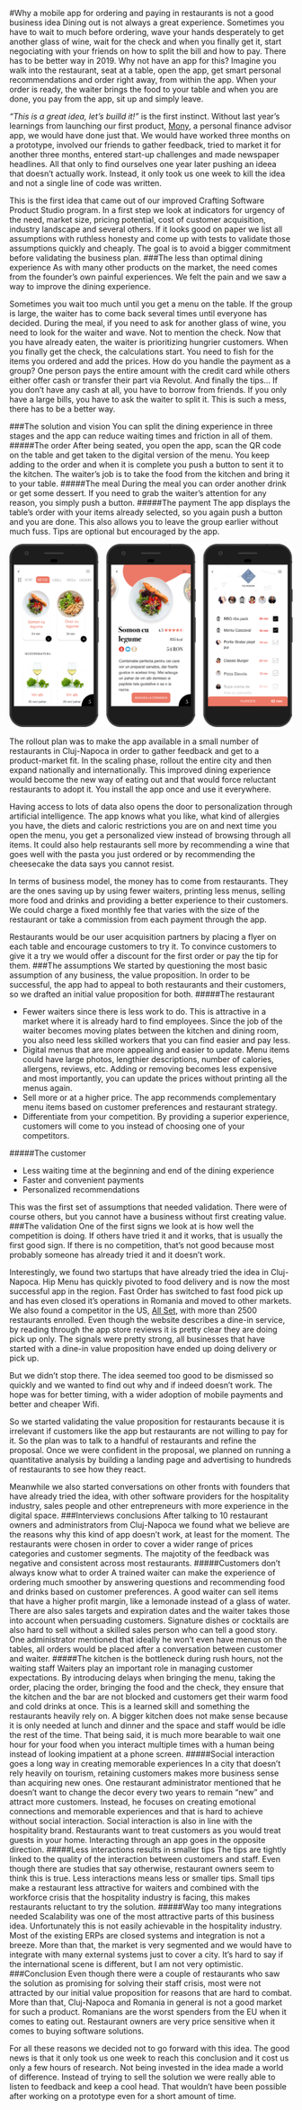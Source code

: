 #Why a mobile app for ordering and paying in restaurants is not a good business idea
Dining out is not always a great experience. Sometimes you have to wait to much before ordering, wave your hands desperately to get another glass of wine, wait for the check and when you finally get it, start negociating with your friends on how to split the bill and how to pay.
There has to be better way in 2019. Why not have an app for this? Imagine you walk into the restaurant, seat at a table, open the app, get smart personal recommendations and order right away, from within the app. When your order is ready, the waiter brings the food to your table and when you are done, you pay from the app, sit up and simply leave.

_“This is a great idea, let’s builld it!”_ is the first instinct. Without last year’s learnings from launching our first product, [Mony](http://mony.craftingsoftware.com/), a personal finance advisor app, we would have done just that. We would have worked three months on a prototype, involved our friends to gather feedback, tried to market it for another three months, entered start-up challenges and made newspaper headlines. All that only to find ourselves one year later pushing an ideea that doesn’t actually work.
Instead, it only took us one week to kill the idea and not a single line of code was written.

This is the first idea that came out of our improved Crafting Software Product Studio program. In a first step we look at indicators for urgency of the need, market size, pricing potential, cost of customer acquisition, industry landscape and several others. If it looks good on paper we list all assumptions with ruthless honesty and come up with tests to validate those assumptions quickly and cheaply. The goal is to avoid a bigger commitment before validating the business plan.
###The less than optimal dining experience
As with many other products on the market, the need comes from the founder’s own painful experiences. We felt the pain and we saw a way to improve the dining experience.

Sometimes you wait too much until you get a menu on the table. If the group is large, the waiter has to come back several times until everyone has decided. During the meal, if you need to ask for another glass of wine, you need to look for the waiter and wave. Not to mention the check. Now that you have already eaten, the waiter is prioritizing hungrier customers. When you finally get the check, the calculations start. You need to fish for the items you ordered and add the prices. How do you handle the payment as a group? One person pays the entire amount with the credit card while others either offer cash or transfer their part via Revolut. And finally the tips… If you don’t have any cash at all, you have to borrow from friends. If you only have a large bills, you have to ask the waiter to split it.
This is such a mess, there has to be a better way.

###The solution and vision
You can split the dining experience in three stages and the app can reduce waiting times and friction in all of them.
#####The order
After being seated, you open the app, scan the QR code on the table and get taken to the digital version of the menu. You keep adding to the order and when it is complete you push a button to sent it to the kitchen. The waiter’s job is to take the food from the kitchen and bring it to your table.
#####The meal
During the meal you can order another drink or get some dessert. If you need to grab the waiter’s attention for any reason, you simply push a button.
#####The payment
The app displays the table’s order with your items already selected, so you again push a button and you are done. This also allows you to leave the group earlier without much fuss. Tips are optional but encouraged by the app.

![draft design screens](img/app-for-restaurants-screens.png)

The rollout plan was to make the app available in a small number of restaurants in Cluj-Napoca in order to gather feedback and get to a product-market fit. In the scaling phase, rollout the entire city and then expand nationally and internationally. This improved dining experience would become the new way of eating out and that would force reluctant restaurants to adopt it. You install the app once and use it everywhere.

Having access to lots of data also opens the door to personalization through artificial intelligence. The app knows what you like, what kind of allergies you have, the diets and caloric restrictions you are on and next time you open the menu, you get a personalized view instead of browsing through all items. It could also help restaurants sell more by recommending a wine that goes well with the pasta you just ordered or by recommending the cheesecake the data says you cannot resist.

In terms of business model, the money has to come from restaurants. They are the ones saving up by using fewer waiters, printing less menus, selling more food and drinks and providing a better experience to their customers. We could charge a fixed monthly fee that varies with the size of the restaurant or take a commission from each payment through the app.

Restaurants would be our user acquisition partners by placing a flyer on each table and encourage customers to try it. To convince customers to give it a try we would offer a discount for the first order or pay the tip for them.
###The assumptions
We started by questioning the most basic assumption of any business, the value proposition. In order to be successful, the app had to appeal to both restaurants and their customers, so we drafted an initial value proposition for both.
#####The restaurant
* Fewer waiters since there is less work to do. This is attractive in a market where it is already hard to find employees.
Since the job of the waiter becomes moving plates between the kitchen and dining room, you also need less skilled workers that you can find easier and pay less.
* Digital menus that are more appealing and easier to update. Menu items could have large photos, lengthier descriptions, number of calories, allergens, reviews, etc. Adding or removing becomes less expensive and most importantly, you can update the prices without printing all the menus again.
* Sell more or at a higher price. The app recommends complementary menu items based on customer preferences and restaurant strategy.
* Differentiate from your competition. By providing a superior experience, customers will come to you instead of choosing one of your competitors.

#####The customer
* Less waiting time at the beginning and end of the dining experience
* Faster and convenient payments
* Personalized recommendations

This was the first set of assumptions that needed validation. There were of course others, but you cannot have a business without first creating value.
###The validation
One of the first signs we look at is how well the competition is doing. If others have tried it and it works, that is usually the first good sign. If there is no competition, that’s not good because most probably someone has already tried it and it doesn’t work.

Interestingly, we found two startups that have already tried the idea in Cluj-Napoca. Hip Menu has quickly pivoted to food delivery and is now the most successful app in the region. Fast Order has switched to fast food pick up and has even closed it’s operations in Romania and moved to other markets.  We also found a competitor in the US, [All Set](https://allsetnow.com/), with more than 2500 restaurants enrolled. Even though the website describes a dine-in service, by reading through the app store reviews it is pretty clear they are doing pick up only.
The signals were pretty strong, all businesses that have started with a dine-in value proposition have ended up doing delivery or pick up.

But we didn’t stop there. The idea seemed too good to be dismissed so quickly and we wanted to find out why and if indeed doesn’t work. The hope was for better timing, with a wider adoption of mobile payments and better and cheaper Wifi.

So we started validating the value proposition for restaurants because it is irrelevant if customers like the app but restaurants are not willing to pay for it. So the plan was to talk to a handful of restaurants and refine the proposal.
Once we were confident in the proposal, we planned on running a quantitative analysis by building a landing page and advertising to hundreds of restaurants to see how they react.

Meanwhile we also started conversations on other fronts with founders that have already tried the idea, with other software providers for the hospitality industry, sales people and other entrepreneurs with more experience in the digital space.
###Interviews conclusions
After talking to 10 restaurant owners and administrators from Cluj-Napoca we found what we believe are the reasons why this kind of app doesn’t work, at least for the moment. The restaurants were chosen in order to cover a wider range of prices categories and customer segments. The majotity of the feedback was negative and consistent across most restaurants.
#####Customers don’t always know what to order
A trained waiter can make the experience of ordering much smoother by answering questions and recommending food and drinks based on customer preferences. A good waiter can sell items that have a higher profit margin, like a lemonade instead of a glass of water. There are also sales targets and expiration dates and the waiter takes those into account when persuading customers. Signature dishes or cocktails are also hard to sell without a skilled sales person who can tell a good story. One administrator mentioned that ideally he won’t even have menus on the tables, all orders would be placed after a conversation between customer and waiter.
#####The kitchen is the bottleneck during rush hours, not the waiting staff
Waiters play an important role in managing customer expectations. By introducing delays when bringing the menu, taking the order, placing the order, bringing the food and the check, they ensure that the kitchen and the bar are not blocked and customers get their warm food and cold drinks at once. This is a learned skill and something the restaurants heavily rely on. A bigger kitchen does not make sense because it is only needed at lunch and dinner and the space and staff would be idle the rest of the time.
That being said, it is much more bearable to wait one hour for your food when you interact multiple times with a human being instead of looking impatient at a phone screen.
#####Social interaction goes a long way in creating memorable experiences
In a city that doesn’t rely heavily on tourism, retaining customers makes more business sense than acquiring new ones. One restaurant administrator mentioned that he doesn’t want to change the decor every two years to remain “new” and attract more customers. Instead, he focuses on creating emotional connections and memorable experiences and that is hard to achieve without social interaction.
Social interaction is also in line with the hospitality brand. Restaurants want to treat customers as you would treat guests in your home. Interacting through an app goes in the opposite direction.
#####Less interactions results in smaller tips
The tips are tightly linked to the quality of the interaction between customers and staff. Even though there are studies that say otherwise, restaurant owners seem to think this is true. Less interactions means less or smaller tips. Small tips make a restaurant less attractive for waiters and combined with the workforce crisis that the hospitality industry is facing, this makes restaurants reluctant to try the solution.
#####Way too many integrations needed
Scalability was one of the most attractive parts of this business idea. Unfortunately this is not easily achievable in the hospitality industry. Most of the existing ERPs are closed systems and integration is not a breeze. More than that, the market is very segmented and we would have to integrate with many external systems just to cover a city. It’s hard to say if the international scene is different, but I am not very optimistic.
###Conclusion
Even though there were a couple of restaurants who saw the solution as promising for solving their staff crisis, most were not attracted by our initial value proposition for reasons that are hard to combat.
More than that, Cluj-Napoca and Romania in general is not a good market for such a product. Romanians are the worst spenders from the EU when it comes to eating out. Restaurant owners are very price sensitive when it comes to buying software solutions.

For all these reasons we decided not to go forward with this idea. The good news is that it only took us one week to reach this conclusion and it cost us only a few hours of research.
Not being invested in the idea made a world of difference. Instead of trying to sell the solution we were really able to listen to feedback and keep a cool head. That wouldn’t have been possible after working on a prototype even for a short amount of time.
